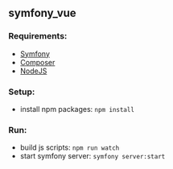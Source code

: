 ## symfony_vue

### Requirements:
* [Symfony](https://symfony.com/download)
* [Composer](https://getcomposer.org/download/)
* [NodeJS](https://nodejs.org/) 

### Setup:
* install npm packages: `npm install`

### Run:
* build js scripts: `npm run watch`
* start symfony server: `symfony server:start`
